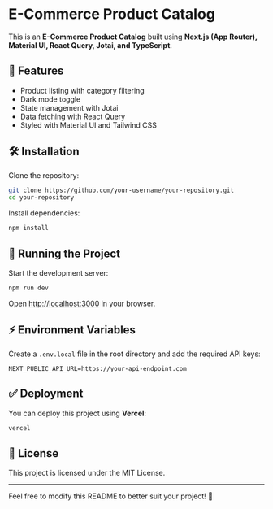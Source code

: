 # E-Commerce Product Catalog

This is an **E-Commerce Product Catalog** built using **Next.js (App Router), Material UI, React Query, Jotai, and TypeScript**.

## 🚀 Features
- Product listing with category filtering
- Dark mode toggle
- State management with Jotai
- Data fetching with React Query
- Styled with Material UI and Tailwind CSS

## 🛠️ Installation

Clone the repository:
```bash
git clone https://github.com/your-username/your-repository.git
cd your-repository
```

Install dependencies:
```bash
npm install
```

## 🚀 Running the Project
Start the development server:
```bash
npm run dev
```
Open [http://localhost:3000](http://localhost:3000) in your browser.

## ⚡ Environment Variables
Create a `.env.local` file in the root directory and add the required API keys:
```
NEXT_PUBLIC_API_URL=https://your-api-endpoint.com
```

## ✅ Deployment
You can deploy this project using **Vercel**:
```bash
vercel
```

## 📜 License
This project is licensed under the MIT License.

---

Feel free to modify this README to better suit your project! 🚀

